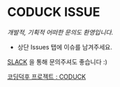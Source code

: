 # CODUCK ISSUE

*개발적, 기획적 어떠한 문의도 환영입니다.*

- 상단 Issues 탭에 이슈를 남겨주세요.

[SLACK](https://join.slack.com/t/coduck-user/shared_invite/enQtNDQ5MDgyODc4MjQwLTUxMjRlYzczOWZhOTkxZDA4NTY5NjNmZGMyZjIyNTMwOTY4NjRiM2U2YjBhM2Q5OTIyMmZhMTdmYTlkOTdjYjY) 을 통해 문의주셔도 좋습니다 :)

[코딩덕후 프로젝트 : CODUCK](https://co-duck.com)
